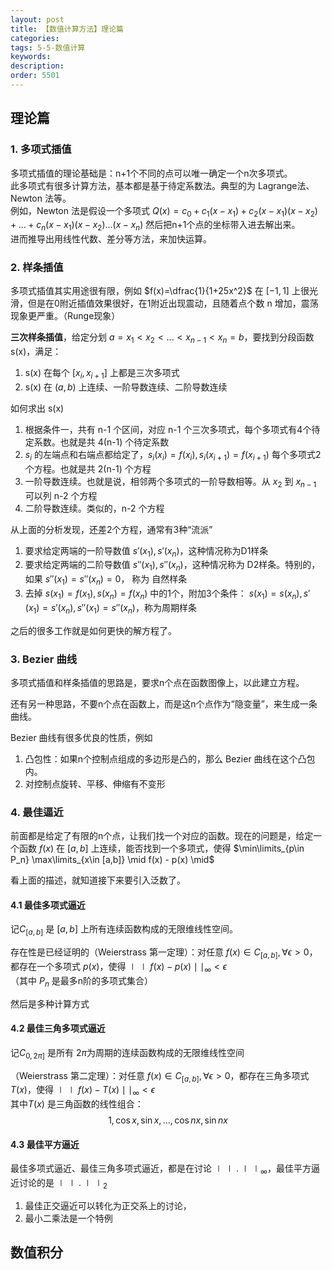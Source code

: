 ```yaml
---
layout: post
title: 【数值计算方法】理论篇
categories:
tags: 5-5-数值计算
keywords:
description:
order: 5501
---
```





## 理论篇

### 1. 多项式插值

多项式插值的理论基础是：n+1个不同的点可以唯一确定一个n次多项式。  
此多项式有很多计算方法，基本都是基于待定系数法。典型的为 Lagrange法、Newton 法等。  
例如，Newton 法是假设一个多项式 $Q(x)=c_0+c_1(x-x_1)+c_2(x-x_1)(x-x_2)+...+c_n(x-x_1)(x-x_2)...(x-x_n)$ 然后把n+1个点的坐标带入进去解出来。  
进而推导出用线性代数、差分等方法，来加快运算。

### 2. 样条插值

多项式插值其实用途很有限，例如 $f(x)=\dfrac{1}{1+25x^2}$ 在 $[-1,1]$ 上很光滑，但是在0附近插值效果很好，在1附近出现震动，且随着点个数 n 增加，震荡现象更严重。（Runge现象）


**三次样条插值**，给定分划 $a = x_1 \lt x_2 \lt ... \lt x_{n-1} \lt x_n = b$，要找到分段函数 s(x)，满足：
1. s(x) 在每个 $[x_i,x_{i+1}]$ 上都是三次多项式
2. s(x) 在 $(a,b)$ 上连续、一阶导数连续、二阶导数连续

如何求出 s(x)
1. 根据条件一，共有 n-1 个区间，对应 n-1 个三次多项式，每个多项式有4个待定系数。也就是共 4(n-1) 个待定系数  
2. $s_i$ 的左端点和右端点都给定了，$s_i(x_i)=f(x_i), s_i(x_{i+1}) = f(x_{i+1})$ 每个多项式2个方程。也就是共 2(n-1) 个方程  
3. 一阶导数连续。也就是说，相邻两个多项式的一阶导数相等。从 $x_2$ 到 $x_{n-1}$ 可以列 n-2 个方程
4. 二阶导数连续。类似的，n-2 个方程

从上面的分析发现，还差2个方程，通常有3种“流派”
1. 要求给定两端的一阶导数值 $s'(x_1), s'(x_n)$，这种情况称为D1样条
2. 要求给定两端的二阶导数值 $s''(x_1), s''(x_n)$，这种情况称为 D2样条。特别的，如果 $s''(x_1) = s''(x_n) = 0$， 称为 自然样条
3. 去掉 $s(x_1)=f(x_1),s(x_n)=f(x_n)$ 中的1个，附加3个条件：
$s(x_1) = s(x_n), s'(x_1) = s'(x_n), s''(x_1) = s''(x_n)$，称为周期样条

之后的很多工作就是如何更快的解方程了。


### 3. Bezier 曲线

多项式插值和样条插值的思路是，要求n个点在函数图像上，以此建立方程。  

还有另一种思路，不要n个点在函数上，而是这n个点作为“隐变量”，来生成一条曲线。

Bezier 曲线有很多优良的性质，例如
1. 凸包性：如果n个控制点组成的多边形是凸的，那么 Bezier 曲线在这个凸包内。
2. 对控制点旋转、平移、伸缩有不变形


### 4. 最佳逼近

前面都是给定了有限的n个点，让我们找一个对应的函数。现在的问题是，给定一个函数 $f(x)$ 在 $[a,b]$ 上连续，能否找到一个多项式，使得 $\min\limits_{p\in P_n} \max\limits_{x\in [a,b]} \mid f(x) - p(x) \mid$  


看上面的描述，就知道接下来要引入泛数了。  

#### 4.1 最佳多项式逼近

记$C_{[a,b]}$ 是 $[a,b]$ 上所有连续函数构成的无限维线性空间。  

存在性是已经证明的（Weierstrass 第一定理）：对任意 $f(x) \in C_{[a,b]},\forall \epsilon>0$，都存在一个多项式 $p(x)$，使得 $\mid\mid f(x) - p(x) \mid\mid_\infty \lt \epsilon$  
（其中 $P_n$ 是最多n阶的多项式集合）


然后是多种计算方式


#### 4.2 最佳三角多项式逼近

记$C_{0,2\pi]}$ 是所有 $2\pi$为周期的连续函数构成的无限维线性空间


（Weierstrass 第二定理）：对任意 $f(x) \in C_{[a,b]},\forall \epsilon>0$，都存在三角多项式 $T(x)$，使得 $\mid\mid f(x) -T(x) \mid\mid_\infty \lt \epsilon$  
其中$T(x)$ 是三角函数的线性组合： $$1,\cos x,\sin x,...,\cos nx,\sin nx$$


#### 4.3 最佳平方逼近

最佳多项式逼近、最佳三角多项式逼近，都是在讨论 $\mid\mid .\mid\mid_{\infty}$，最佳平方逼近讨论的是 $\mid\mid . \mid \mid_2$

1. 最佳正交逼近可以转化为正交系上的讨论，
2. 最小二乘法是一个特例


## 数值积分

